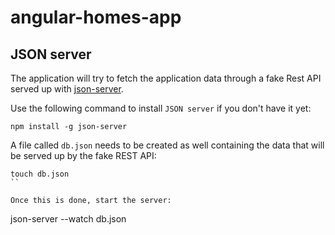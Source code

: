 # angular-homes-app

## JSON server
The application will try to fetch the application data through a fake Rest API served up with [json-server](https://github.com/typicode/json-server/tree/v0).

Use the following command to install `JSON server` if you don't have it yet:
```
npm install -g json-server
```

A file called `db.json` needs to be created as well containing the data that will be served up by the fake REST API:
```
touch db.json
``

Once this is done, start the server:
```
json-server --watch db.json
```
